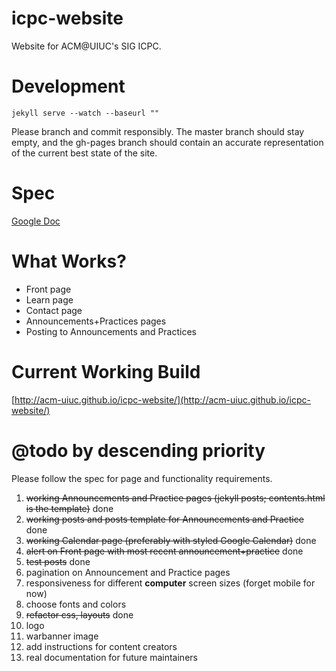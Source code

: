 # icpc-website
Website for ACM@UIUC's SIG ICPC.

# Development
<pre><code>jekyll serve --watch --baseurl ""</code></pre>
Please branch and commit responsibly. The master branch should stay empty, and the gh-pages branch should contain an accurate representation of the current best state of the site.

# Spec
[Google Doc](https://docs.google.com/presentation/d/1S6Cn7opfmwvdXv_hj0epf-f2VVPMVOSjQPr48xtk6Oc/edit#slide=id.g334dc67db_00)

# What Works?
- Front page
- Learn page
- Contact page
- Announcements+Practices pages
- Posting to Announcements and Practices

# Current Working Build
[http://acm-uiuc.github.io/icpc-website/](http://acm-uiuc.github.io/icpc-website/)

# @todo by descending priority
Please follow the spec for page and functionality requirements.

1. ~~working Announcements and Practice pages (jekyll posts; contents.html is the template)~~ done
1. ~~working posts and posts template for Announcements and Practice~~ done
1. ~~working Calendar page (preferably with styled Google Calendar)~~ done
1. ~~alert on Front page with most recent announcement+practice~~ done
1. ~~test posts~~ done
1. pagination on Announcement and Practice pages
1. responsiveness for different **computer** screen sizes (forget mobile for now)
1. choose fonts and colors
1. ~~refactor css, layouts~~ done
1. logo
1. warbanner image
1. add instructions for content creators
1. real documentation for future maintainers
